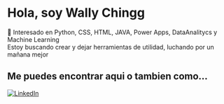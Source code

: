 #  Hola, soy Wally Chingg 


👀 Interesado en Python, CSS, HTML, JAVA, Power Apps, DataAnalitycs y Machine Learning  
Estoy buscando crear y dejar herramientas de utilidad, luchando por un mañana mejor 

## Me puedes encontrar aqui o tambien como...
[![LinkedIn](https://img.shields.io/badge/LinkedIn-Walter_Chingg-0077B5?style=for-the-badge&logo=linkedin&logoColor=white&labelColor=101010)](https://www.linkedin.com/in/walterchingg)


